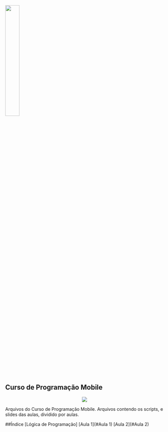 <img src="https://user-images.githubusercontent.com/61523977/177602277-0cb2a53d-e415-4462-9244-e241e9f8ac3c.png" width="30%" heigth="30%">
<h2 align"center">Curso de Programação Mobile</h1>
<p align="center">
<img src="http://img.shields.io/static/v1?label=STATUS&message=EM%20DESENVOLVIMENTO&color=GREEN&style=for-the-badge"/>
</p>
Arquivos do Curso de Programação Mobile. Arquivos contendo os scripts, e slides das aulas, dividido por aulas.

##Índice
[Lógica de Programação]
[Aula 1](#Aula 1)
[Aula 2](#Aula 2)
